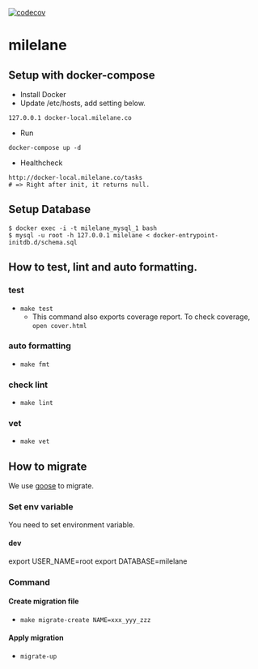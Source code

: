 [![codecov](https://codecov.io/gh/whalepod/milelane/branch/master/graph/badge.svg)](https://codecov.io/gh/whalepod/milelane)

# milelane

## Setup with docker-compose

- Install Docker
- Update /etc/hosts, add setting below.
```
127.0.0.1 docker-local.milelane.co
```

- Run
```
docker-compose up -d
```

- Healthcheck
```
http://docker-local.milelane.co/tasks
# => Right after init, it returns null.
```

## Setup Database
```
$ docker exec -i -t milelane_mysql_1 bash
$ mysql -u root -h 127.0.0.1 milelane < docker-entrypoint-initdb.d/schema.sql
```

## How to test, lint and auto formatting.

### test
- `make test`
    - This command also exports coverage report. To check coverage, `open cover.html`

### auto formatting
- `make fmt`

### check lint
- `make lint`

### vet
- `make vet`

## How to migrate
We use [goose](https://github.com/pressly/goose) to migrate.

### Set env variable
You need to set environment variable.

#### dev
export USER_NAME=root
export DATABASE=milelane

### Command
#### Create migration file
- `make migrate-create NAME=xxx_yyy_zzz`

#### Apply migration
- `migrate-up`
